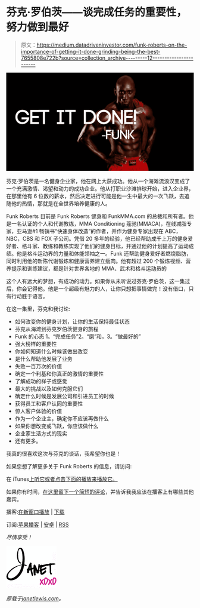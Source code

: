 # 芬克·罗伯茨——谈完成任务的重要性，努力做到最好

> 原文：<https://medium.datadriveninvestor.com/funk-roberts-on-the-importance-of-getting-it-done-grinding-being-the-best-7655808e722b?source=collection_archive---------12----------------------->

![](img/ff32ee20184d37e7563ef1072f5a58f0.png)

芬克·罗伯茨是一名健身企业家，他在网上大获成功。他从一个海滩流浪汉变成了一个充满激情、渴望和动力的成功企业。他从打职业沙滩排球开始，进入企业界，在那里他有 6 位数的薪水，然后决定进行可能是他一生中最大的一次飞跃，去追随他的热情，那就是在全世界培养健康的人。

Funk Roberts 目前是 Funk Roberts 健身和 FunkMMA.com 的总裁和所有者。他是一名认证的个人和代谢教练，MMA Conditioning 蔻驰(MMACA)，在线减脂专家，亚马逊#1 畅销书“快速身体改造”的作者，并作为健身专家出现在 ABC，NBC，CBS 和 FOX 子公司。凭借 20 多年的经验，他已经帮助成千上万的健身爱好者、格斗家、教练和教练实现了他们的健身目标，并通过他的计划提高了运动成绩。他是格斗运动界的力量和体能领袖之一。Funk 还帮助健身爱好者燃烧脂肪，同时利用他的新陈代谢锻炼和健康营养建立瘦肉。他有超过 200 个锻炼视频、营养提示和训练建议，都是针对世界各地的 MMA、武术和格斗运动员的

这个人有远大的梦想，有成功的动力。如果你从未听说过芬克·罗伯茨，这一集过后，你会记得他。他是一个超级有魅力的人，让你只想把事情做完！没有借口，只有行动胜于语言。

在这一集里，芬克和我讨论:

*   如何改变你的健身计划，让你的生活保持最佳状态
*   芬克从海滩到芬克罗伯茨健身的旅程
*   Funk 的心态 1。“完成任务”2。“磨”和，3。“做最好的”
*   强大榜样的重要性
*   你如何知道什么时候该做出改变
*   是什么帮助他发展了业务
*   失败一百万次的价值
*   确定一个利基和你真正的激情的重要性
*   了解成功的样子或感觉
*   最大的挑战以及如何克服它们
*   确定什么时候是发展公司和引进员工的时候
*   获得员工和客户认同的重要性
*   惊人客户体验的价值
*   作为一个企业主，确定你不应该再做什么
*   如果你想改变或飞跃，你应该做什么
*   企业家生活方式的现实
*   还有更多。

我真的很喜欢这次与芬克的谈话，我希望你也是！

如果您想了解更多关于 Funk Roberts 的信息，请访问:

在 iTunes[上听它或者点击下面的播放来播放它。](https://itunes.apple.com/ca/podcast/the-janet-lewis-show/id1245430639)

如果你有时间，[在这里留下一个简短的评论](https://itunes.apple.com/ca/podcast/the-janet-lewis-show/id1245430639)，并告诉我我应该在播客上有哪些其他嘉宾。

播客:[在新窗口播放](https://media.blubrry.com/thejanetlewisshow/p/content.blubrry.com/thejanetlewisshow/PODCAST_101_FUNK_ROBERTS__MP3_MASTER_1_.mp3) | [下载](https://media.blubrry.com/thejanetlewisshow/s/content.blubrry.com/thejanetlewisshow/PODCAST_101_FUNK_ROBERTS__MP3_MASTER_1_.mp3)

订阅:[苹果播客](https://itunes.apple.com/ca/podcast/the-janet-lewis-show/id1245430639?mt=2&ls=1#episodeGuid=https%3A%2F%2Fjanetlewis.com%2F%3Fp%3D460) | [安卓](https://subscribeonandroid.com/janetlewis.com/feed/podcast/) | [RSS](https://janetlewis.com/feed/podcast/)

*尽情享受！*

![](img/724053e5b5bd4ca2c1892e475d3591e9.png)

*原载于*[*janetlewis.com*](https://janetlewis.com/funk-roberts-on-the-importance-of-getting-it-done-grinding-and-being-the-best/)*。*
